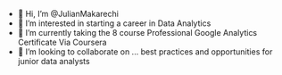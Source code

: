 - 👋 Hi, I’m @JulianMakarechi
- 👀 I’m interested in starting a career in Data Analytics
- 🌱 I’m currently taking the 8 course Professional Google Analytics Certificate Via Coursera
- 💞️ I’m looking to collaborate on ... best practices and opportunities for junior data analysts

<!---
JulianMakarechi/JulianMakarechi is a ✨ special ✨ repository because its `README.md` (this file) appears on your GitHub profile.
You can click the Preview link to take a look at your changes.
--->
